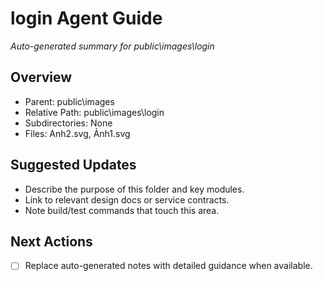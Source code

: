 ﻿# login Agent Guide
*Auto-generated summary for public\images\login*

## Overview
- Parent: public\images
- Relative Path: public\images\login
- Subdirectories: None
- Files: Anh2.svg, Ảnh1.svg

## Suggested Updates
- Describe the purpose of this folder and key modules.
- Link to relevant design docs or service contracts.
- Note build/test commands that touch this area.

## Next Actions
- [ ] Replace auto-generated notes with detailed guidance when available.
